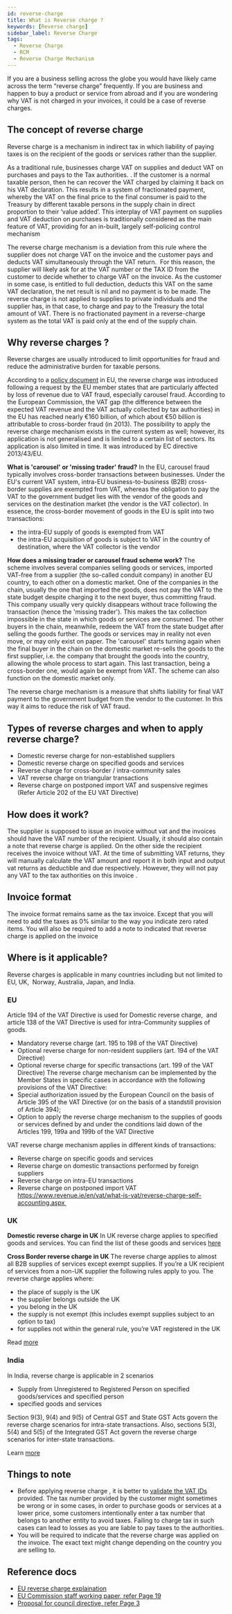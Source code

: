 ```yaml
---
id: reverse-charge
title: What is Reverse charge ?
keywords: [Reverse charge]
sidebar_label: Reverse Charge
tags:
  - Reverse Charge
  - RCM
  - Reverse Charge Mechanism
---
```


If you are a business selling across the globe you would have likely came across the term “reverse charge” frequently.  If you are business and happen to buy a product or service from abroad and if you are wondering why VAT is not charged in your invoices, it could be a case of reverse charges.  

## The concept of reverse charge 

Reverse charge is a mechanism in indirect tax in which liability of paying taxes is on the recipient of the goods or services rather than the supplier. 

As a traditional rule, businesses charge VAT on supplies and deduct VAT on purchases and pays to the Tax authorities. . If the customer is a normal taxable person, then he can recover the VAT charged by claiming it back on his VAT declaration. This results in a system of fractionated payment, whereby the VAT on the final price to the final consumer is paid to the Treasury by different taxable persons in the supply chain in direct proportion to their ‘value added’. This interplay of VAT payment on supplies and VAT deduction on purchases is traditionally considered as the main feature of VAT, providing for an in-built, largely self-policing control mechanism


The reverse charge mechanism is a deviation from this rule where the supplier does not charge VAT on the invoice and the customer pays and deducts VAT simultaneously through the VAT return.  For this reason, the supplier will likely ask for at the VAT number or the TAX ID from the customer to decide whether to charge VAT on the invoice. As the customer in some case, is entitled to full deduction, deducts this VAT on the same VAT declaration, the net result is nil and no payment is to be made. The reverse charge is not applied to supplies to private individuals and the supplier has, in that case, to charge and pay to the Treasury the total amount of VAT. There is no fractionated payment in a reverse-charge system as the total VAT is paid only at the end of the supply chain. 


## Why reverse charges ?

Reverse charges are usually introduced to limit opportunities for fraud and reduce the administrative burden for taxable persons. 

According to a [policy document](https://www.consilium.europa.eu/en/policies/vat-reverse-charge/) in EU, the reverse charge was introduced following a request by the EU member states that are particularly affected by loss of revenue due to VAT fraud, especially carousel fraud.
According to the European Commission, the VAT gap (the difference between the expected VAT revenue and the VAT actually collected by tax authorities) in the EU has reached nearly €160 billion, of which about €50 billion is attributable to cross-border fraud (in 2013).
The possibility to apply the reverse charge mechanism exists in the current system as well; however, its application is not generalised and is limited to a certain list of sectors. Its application is also limited in time. It was introduced by EC directive 2013/43/EU.

**What is 'carousel' or 'missing trader' fraud?**
In the EU, carousel fraud typically involves cross-border transactions between businesses.
Under the EU's current VAT system, intra-EU business-to-business (B2B) cross-border supplies are exempted from VAT, whereas the obligation to pay the VAT to the government budget lies with the vendor of the goods and services on the destination market (the vendor is the VAT collector).
In essence, the cross-border movement of goods in the EU is split into two transactions:
* the intra-EU supply of goods is exempted from VAT
* the intra-EU acquisition of goods is subject to VAT in the country of destination, where the VAT collector is the vendor

**How does a missing trader or carousel fraud scheme work?**
The scheme involves several companies selling goods or services, imported VAT-free from a supplier (the so-called conduit company) in another EU country, to each other on a domestic market.
One of the companies in the chain, usually the one that imported the goods, does not pay the VAT to the state budget despite charging it to the next buyer, thus committing fraud. This company usually very quickly disappears without trace following the transaction (hence the 'missing trader'). This makes the tax collection impossible in the state in which goods or services are consumed. The other buyers in the chain, meanwhile, redeem the VAT from the state budget after selling the goods further. The goods or services may in reality not even move, or may only exist on paper.
The 'carousel' starts turning again when the final buyer in the chain on the domestic market re-sells the goods to the first supplier, i.e. the company that brought the goods into the country, allowing the whole process to start again. This last transaction, being a cross-border one, would again be exempt from VAT. The scheme can also function on the domestic market only.

The reverse charge mechanism is a measure that shifts liability for final VAT payment to the government budget from the vendor to the customer. In this way it aims to reduce the risk of VAT fraud.



## Types of reverse charges and when to apply reverse charge? 


* Domestic reverse charge for non-established suppliers
* Domestic reverse charge on specified goods and services 
* Reverse charge for cross-border / intra-community sales
* VAT reverse charge on triangular transactions
* Reverse charge on postponed import VAT and suspensive regimes (Refer Article 202 of the EU VAT Directive)


## How does it work?
 
The supplier is supposed to issue an invoice without vat and the invoices should have the VAT number of the recipient. Usually, it should also contain a note that reverse charge is applied. On the other side the recipient receives the invoice without VAT. At the time of submitting VAT returns, they will manually calculate the VAT amount and report it in both input and output vat returns as deductible and due respectively. However, they will not pay any VAT to the tax authorities on this invoice .


## Invoice format 

The invoice format remains same as the tax invoice. Except that you will need to add the taxes as 0% similar to the way you indicate zero rated items. You will also be required to add a note to indicated that reverse charge is applied on the invoice 



## Where is it applicable? 

Reverse charges is applicable in many countries including but not limited to EU, UK,  Norway, Australia, Japan, and India.


### EU 

Article 194 of the VAT Directive is used for Domestic reverse charge,  and article 138 of the VAT Directive is used for intra-Community supplies of goods. 
* Mandatory reverse charge (art. 195 to 198 of the VAT Directive)
* Optional reverse charge for non-resident suppliers (art. 194 of the VAT Directive)
* Optional reverse charge for specific transactions (art. 199 of the VAT Directive)
The reverse charge mechanism can be implemented by the Member States in specific cases in accordance with the following provisions of the VAT Directive:
* Special authorization issued by the European Council on the basis of Article 395 of the VAT Directive (or on the basis of a standstill provision of Article 394);
* Option to apply the reverse charge mechanism to the supplies of goods or services defined by and under the conditions laid down of the Articles 199, 199a and 199b of the VAT Directive

VAT reverse charge mechanism applies in different kinds of transactions:
* Reverse charge on specific goods and services
* Reverse charge on domestic transactions performed by foreign suppliers
* Reverse charge on intra-EU transactions
* Reverse charge on postponed import VAT https://www.revenue.ie/en/vat/what-is-vat/reverse-charge-self-accounting.aspx 


### UK 

**Domestic reverse charge in UK** 
In UK  reverse charge applies to specified goods and services. You can find the list of these goods and services [here](https://www.gov.uk/guidance/the-vat-domestic-reverse-charge-procedure-notice-735)

**Cross Border reverse charge in UK** 
The reverse charge applies to almost all B2B supplies of services except exempt supplies. If you’re a UK recipient of services from a non-UK supplier the following rules apply to you.
The reverse charge applies where:
* the place of supply is the UK
* the supplier belongs outside the UK
* you belong in the UK
* the supply is not exempt (this includes exempt supplies subject to an option to tax)
* for supplies not within the general rule, you’re VAT registered in the UK

Read [more](https://www.gov.uk/guidance/vat-place-of-supply-of-services-notice-741a#sec5)


### India

In India, reverse charge is applicable in 2 scenarios 
* Supply from Unregistered to Registered Person on specified goods/services and specified person
* specified goods and services

Section 9(3), 9(4) and 9(5) of Central GST and State GST Acts govern the reverse charge scenarios for intra-state transactions. Also, sections 5(3), 5(4) and 5(5) of the Integrated GST Act govern the reverse charge scenarios for inter-state transactions.


Learn [more](https://www.cbic.gov.in/resources/htdocs-cbec/gst/51_GST_Flyer_Chapter12.pdf)


## Things to note

* Before applying reverse charge , it is better to [validate the VAT IDs](/docs/check-vat-number-free) provided. The tax number provided by the customer might sometimes be wrong or in some cases,  in order to purchase goods or services at a lower price, some customers intentionally enter a tax number that belongs to another entity to avoid taxes. Failing to charge tax in such cases can lead to losses as you are liable to pay taxes to the authorities. 
* You will be required to indicate that the  reverse charge was applied on the invoice. The exact text might change depending on the country you are selling to. 



## Reference docs 

* [EU reverse charge explaination](https://taxation-customs.ec.europa.eu/where-tax_en)
* [EU Commission staff working paper, refer Page 19 ](https://taxation-customs.ec.europa.eu/system/files/2016-09/sec%25282008%2529249_en.pdf)
* [Proposal for council directive,  refer Page 3](https://taxation-customs.ec.europa.eu/system/files/2016-09/com%25282009%2529511_en.pdf)



